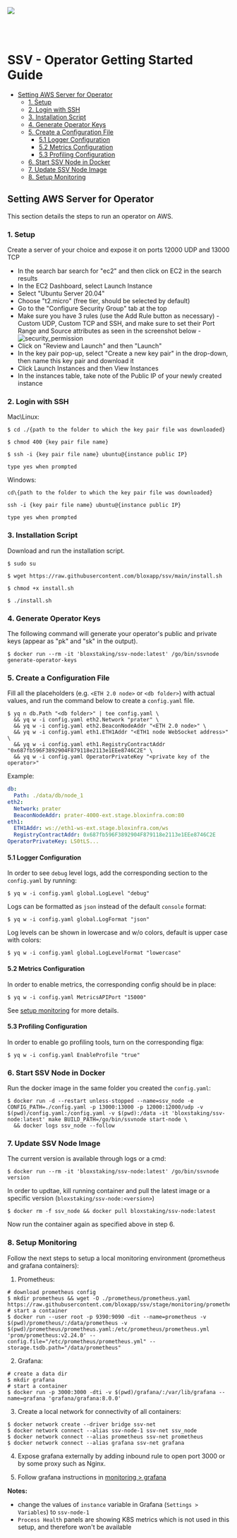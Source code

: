 [<img src="./resources/bloxstaking_header_image.png" >](https://www.bloxstaking.com/)

<br>
<br>

# SSV - Operator Getting Started Guide

* [Setting AWS Server for Operator](#setting-aws-server-for-operator)
  + [1. Setup](#1-setup)
  + [2. Login with SSH](#2-login-with-ssh)
  + [3. Installation Script](#3-installation-script)
  + [4. Generate Operator Keys](#4-generate-operator-keys)
  + [5. Create a Configuration File](#5-create-a-configuration-file)
    - [5.1 Logger Configuration](#51-logger-configuration)
    - [5.2 Metrics Configuration](#52-metrics-configuration)
    - [5.3 Profiling Configuration](#53-profiling-configuration)
  + [6. Start SSV Node in Docker](#6-start-ssv-node-in-docker)
  + [7. Update SSV Node Image](#7-update-ssv-node-image)
  + [8. Setup Monitoring](#8-setup-monitoring)

## Setting AWS Server for Operator

This section details the steps to run an operator on AWS.

### 1. Setup

Create a server of your choice and expose it on ports 12000 UDP and 13000 TCP
- In the search bar search for "ec2" and then click on EC2 in the search results
- In the EC2 Dashboard, select Launch Instance
- Select "Ubuntu Server 20.04"
- Choose "t2.micro" (free tier, should be selected by default)
- Go to the "Configure Security Group" tab at the top
- Make sure you have 3 rules (use the Add Rule button as necessary) - Custom UDP, Custom TCP and SSH, and make sure to set their Port Range and Source attributes as seen in the screenshot below -
![security_permission](./resources/security_permission.png)
- Click on "Review and Launch" and then "Launch"
- In the key pair pop-up, select "Create a new key pair" in the drop-down, then name this key pair and download it
- Click Launch Instances and then View Instances
- In the instances table, take note of the Public IP of your newly created instance

### 2. Login with SSH

Mac\Linux:

```
$ cd ./{path to the folder to which the key pair file was downloaded}

$ chmod 400 {key pair file name}

$ ssh -i {key pair file name} ubuntu@{instance public IP}

type yes when prompted
```

Windows:
```
cd\{path to the folder to which the key pair file was downloaded}

ssh -i {key pair file name} ubuntu@{instance public IP}

type yes when prompted
```

### 3. Installation Script

Download and run the installation script.

```
$ sudo su

$ wget https://raw.githubusercontent.com/bloxapp/ssv/main/install.sh

$ chmod +x install.sh

$ ./install.sh
```

### 4. Generate Operator Keys

The following command will generate your operator's public and private keys (appear as "pk" and "sk" in the output). 

```
$ docker run --rm -it 'bloxstaking/ssv-node:latest' /go/bin/ssvnode generate-operator-keys
```

### 5. Create a Configuration File

Fill all the placeholders (e.g. `<ETH 2.0 node>` or `<db folder>`) with actual values,
and run the command below to create a `config.yaml` file.


```
$ yq n db.Path "<db folder>" | tee config.yaml \
  && yq w -i config.yaml eth2.Network "prater" \
  && yq w -i config.yaml eth2.BeaconNodeAddr "<ETH 2.0 node>" \
  && yq w -i config.yaml eth1.ETH1Addr "<ETH1 node WebSocket address>" \
  && yq w -i config.yaml eth1.RegistryContractAddr "0x687fb596F3892904F879118e2113e1EEe8746C2E" \
  && yq w -i config.yaml OperatorPrivateKey "<private key of the operator>"
```

Example:

```yaml
db:
  Path: ./data/db/node_1
eth2:
  Network: prater
  BeaconNodeAddr: prater-4000-ext.stage.bloxinfra.com:80
eth1:
  ETH1Addr: ws://eth1-ws-ext.stage.bloxinfra.com/ws
  RegistryContractAddr: 0x687fb596F3892904F879118e2113e1EEe8746C2E
OperatorPrivateKey: LS0tLS...
```

  #### 5.1 Logger Configuration

  In order to see `debug` level logs, add the corresponding section to the `config.yaml` by running:

  ```
  $ yq w -i config.yaml global.LogLevel "debug"
  ```

  Logs can be formatted as `json` instead of the default `console` format:

  ```
  $ yq w -i config.yaml global.LogFormat "json"
  ```

  Log levels can be shown in lowercase and w/o colors, default is upper case with colors:

  ```
  $ yq w -i config.yaml global.LogLevelFormat "lowercase"
  ```

  #### 5.2 Metrics Configuration

  In order to enable metrics, the corresponding config should be in place:

  ```
  $ yq w -i config.yaml MetricsAPIPort "15000"
  ```

  See [setup monitoring](#8-setup-monitoring) for more details.

  #### 5.3 Profiling Configuration

  In order to enable go profiling tools, turn on the corresponding flga:

  ```
  $ yq w -i config.yaml EnableProfile "true"
  ```

### 6. Start SSV Node in Docker

Run the docker image in the same folder you created the `config.yaml`:

```shell
$ docker run -d --restart unless-stopped --name=ssv_node -e CONFIG_PATH=./config.yaml -p 13000:13000 -p 12000:12000/udp -v $(pwd)/config.yaml:/config.yaml -v $(pwd):/data -it 'bloxstaking/ssv-node:latest' make BUILD_PATH=/go/bin/ssvnode start-node \
  && docker logs ssv_node --follow
```

### 7. Update SSV Node Image

The current version is available through logs or a cmd:
```shell
$ docker run --rm -it 'bloxstaking/ssv-node:latest' /go/bin/ssvnode version
```

In order to updtae, kill running container and pull the latest image or a specific version (`bloxstaking/ssv-node:<version>`)
```shell
$ docker rm -f ssv_node && docker pull bloxstaking/ssv-node:latest
```

Now run the container again as specified above in step 6.

### 8. Setup Monitoring

Follow the next steps to setup a local monitoring environment (prometheus and grafana containers):

1. Prometheus:
```shell
# download prometheus config
$ mkdir prometheus && wget -O ./prometheus/prometheus.yaml https://raw.githubusercontent.com/bloxapp/ssv/stage/monitoring/prometheus/prometheus.yaml
# start a container
$ docker run --user root -p 9390:9090 -dit --name=prometheus -v $(pwd)/prometheus/:/data/prometheus -v $(pwd)/prometheus/prometheus.yaml:/etc/prometheus/prometheus.yml 'prom/prometheus:v2.24.0' --config.file="/etc/prometheus/prometheus.yml" --storage.tsdb.path="/data/prometheus"
```

2. Grafana:
```shell
# create a data dir
$ mkdir grafana
# start a container
$ docker run -p 3000:3000 -dti -v $(pwd)/grafana/:/var/lib/grafana --name=grafana 'grafana/grafana:8.0.0'
```

3. Create a local network for connectivity of all containers:
```shell
$ docker network create --driver bridge ssv-net
$ docker network connect --alias ssv-node-1 ssv-net ssv_node
$ docker network connect --alias prometheus ssv-net prometheus
$ docker network connect --alias grafana ssv-net grafana
```

4. Expose grafana externally by adding inbound rule to open port 3000 or by some proxy such as Nginx.

5. Follow grafana instructions in [monitoring > grafana](../monitoring/README.md#grafana)

**Notes:**
* change the values of `instance` variable in Grafana (`Settings > Variables`) to `ssv-node-1`
* `Process Health` panels are showing K8S metrics which is not used in this setup, and therefore won't be available
